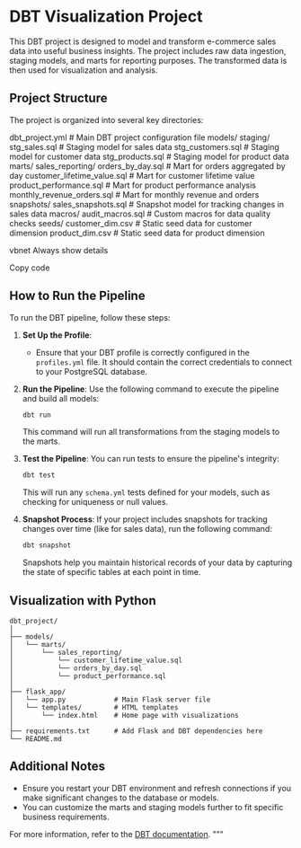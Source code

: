 # DBT Visualization Project

This DBT project is designed to model and transform e-commerce sales data into useful business insights. The project includes raw data ingestion, staging models, and marts for reporting purposes. The transformed data is then used for visualization and analysis.

## Project Structure

The project is organized into several key directories:

dbt_project.yml # Main DBT project configuration file models/ staging/ stg_sales.sql # Staging model for sales data stg_customers.sql # Staging model for customer data stg_products.sql # Staging model for product data marts/ sales_reporting/ orders_by_day.sql # Mart for orders aggregated by day customer_lifetime_value.sql # Mart for customer lifetime value product_performance.sql # Mart for product performance analysis monthly_revenue_orders.sql # Mart for monthly revenue and orders snapshots/ sales_snapshots.sql # Snapshot model for tracking changes in sales data macros/ audit_macros.sql # Custom macros for data quality checks seeds/ customer_dim.csv # Static seed data for customer dimension product_dim.csv # Static seed data for product dimension

vbnet
Always show details

Copy code

## How to Run the Pipeline

To run the DBT pipeline, follow these steps:

1. **Set Up the Profile**:
    - Ensure that your DBT profile is correctly configured in the `profiles.yml` file. It should contain the correct credentials to connect to your PostgreSQL database.

2. **Run the Pipeline**:
    Use the following command to execute the pipeline and build all models:
    ```bash
    dbt run
    ```

    This command will run all transformations from the staging models to the marts.

3. **Test the Pipeline**:
    You can run tests to ensure the pipeline's integrity:
    ```bash
    dbt test
    ```

    This will run any `schema.yml` tests defined for your models, such as checking for uniqueness or null values.

4. **Snapshot Process**:
    If your project includes snapshots for tracking changes over time (like for sales data), run the following command:
    ```bash
    dbt snapshot
    ```

    Snapshots help you maintain historical records of your data by capturing the state of specific tables at each point in time.

## Visualization with Python

```
dbt_project/
│
├── models/
│   └── marts/
│       └── sales_reporting/
│           └── customer_lifetime_value.sql
│           └── orders_by_day.sql
│           └── product_performance.sql
│
├── flask_app/
│   └── app.py            # Main Flask server file
│   └── templates/        # HTML templates
│       └── index.html    # Home page with visualizations
│
├── requirements.txt      # Add Flask and DBT dependencies here
└── README.md
```


## Additional Notes

- Ensure you restart your DBT environment and refresh connections if you make significant changes to the database or models.
- You can customize the marts and staging models further to fit specific business requirements.

For more information, refer to the [DBT documentation](https://docs.getdbt.com/).
"""
